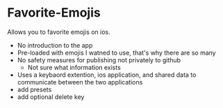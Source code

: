 # Favorite-Emojis
 Allows you to favorite emojis on ios.

* No introduction to the app
* Pre-loaded with emojis I watned to use, that's why there are so many
* No safety measures for publishing not privately to github
	* Not sure what information exists
* Uses a keybaord extention, ios application, and shared data to communicate between the two applications
* add presets
* add optional delete key